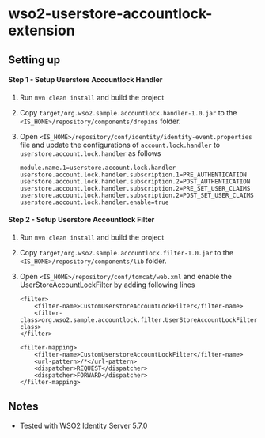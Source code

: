 # wso2-userstore-accountlock-extension

## Setting up

#### Step 1 - Setup Userstore Accountlock Handler

1. Run `mvn clean install` and build the project

2. Copy `target/org.wso2.sample.accountlock.handler-1.0.jar` to the `<IS_HOME>/repository/components/dropins` folder.

3. Open `<IS_HOME>/repository/conf/identity/identity-event.properties` file and update the configurations of
`account.lock.handler` to `userstore.account.lock.handler` as follows
    ```
   module.name.1=userstore.account.lock.handler
   userstore.account.lock.handler.subscription.1=PRE_AUTHENTICATION
   userstore.account.lock.handler.subscription.2=POST_AUTHENTICATION
   userstore.account.lock.handler.subscription.2=PRE_SET_USER_CLAIMS
   userstore.account.lock.handler.subscription.2=POST_SET_USER_CLAIMS
   userstore.account.lock.handler.enable=true
   ```
#### Step 2 - Setup Userstore Accountlock Filter

1. Run `mvn clean install` and build the project

2. Copy `target/org.wso2.sample.accountlock.filter-1.0.jar` to the `<IS_HOME>/repository/components/lib` folder.

3. Open `<IS_HOME>/repository/conf/tomcat/web.xml` and enable the UserStoreAccountLockFilter by adding following lines

    ```
    <filter>
        <filter-name>CustomUserstoreAccountLockFilter</filter-name>
        <filter-class>org.wso2.sample.accountlock.filter.UserStoreAccountLockFilter</filter-class>
    </filter>

    <filter-mapping>
        <filter-name>CustomUserstoreAccountLockFilter</filter-name>
        <url-pattern>/*</url-pattern>
        <dispatcher>REQUEST</dispatcher>
        <dispatcher>FORWARD</dispatcher>
    </filter-mapping>
    ```

## Notes
* Tested with WSO2 Identity Server 5.7.0
